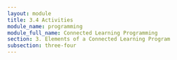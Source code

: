 ```yaml
---
layout: module
title: 3.4 Activities
module_name: programming
module_full_name: Connected Learning Programming
section: 3. Elements of a Connected Learning Program
subsection: three-four
---
```


